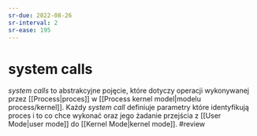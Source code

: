 ```yaml
---
sr-due: 2022-08-26
sr-interval: 2
sr-ease: 195
---
```


# system calls
*system calls* to abstrakcyjne pojęcie, które dotyczy operacji wykonywanej przez [[Process|proces]] w [[Process kernel model|modelu process/kernel]].  Każdy *system call* definiuje parametry które identyfikują proces i to co chce wykonać oraz jego żadanie przejścia z [[User Mode|user mode]] do [[Kernel Mode|kernel mode]]. 
#review